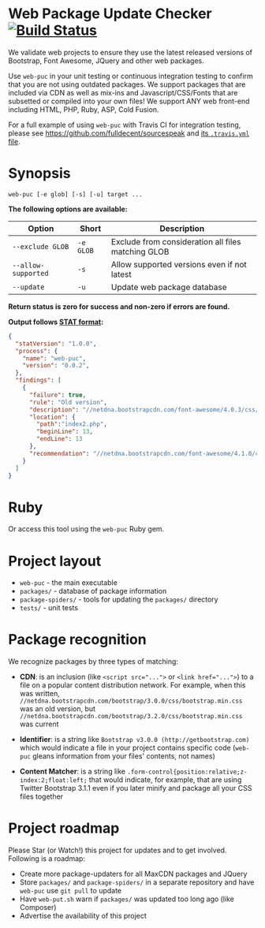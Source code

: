 Web Package Update Checker [![Build Status](https://travis-ci.org/fulldecent/web-puc.svg?branch=master)](https://travis-ci.org/fulldecent/web-puc)
=======

We validate web projects to ensure they use the latest released versions of Bootstrap, Font Awesome, JQuery and other web packages.

Use `web-puc` in your unit testing or continuous integration testing to confirm that you are not using outdated packages. We support packages that are included via CDN as well as mix-ins and Javascript/CSS/Fonts that are subsetted or compiled into your own files! We support ANY web front-end including HTML, PHP, Ruby, ASP, Cold Fusion.

For a full example of using `web-puc` with Travis CI for integration testing, please see https://github.com/fulldecent/sourcespeak and <a href="https://github.com/fulldecent/sourcespeak/blob/master/.travis.yml">its `.travis.yml` file</a>.


Synopsis
========

`web-puc [-e glob] [-s] [-u] target ...`

**The following options are available:**

| Option              | Short      | Description                                         |
| ------------------- | ---------- | ------------                                        |
| `--exclude GLOB`    | `-e GLOB`  | Exclude from consideration all files matching GLOB  |
| `--allow-supported` | `-s`       | Allow supported versions even if not latest         |
| `--update`          | `-u`       | Update web package database                         |

**Return status is zero for success and non-zero if errors are found.**

**Output follows [STAT format](https://github.com/fulldecent/structured-acceptance-test):**

```json
{
  "statVersion": "1.0.0",
  "process": {
    "name": "web-puc",
    "version": "0.0.2",
  },
  "findings": [
    {
      "failure": true,
      "rule": "Old version",
      "description": "//netdna.bootstrapcdn.com/font-awesome/4.0.3/css/font-awesome.min.css",
      "location": {
        "path":"index2.php",
        "beginLine": 13,
        "endLine": 13
      },
      "recommendation": "//netdna.bootstrapcdn.com/font-awesome/4.1.0/css/font-awesome.min.css"
    }
  ]
}
```


Ruby
====

Or access this tool using the `web-puc` Ruby gem.

Project layout
==============

 - `web-puc` - the main executable
 - `packages/` - database of package information
 - `package-spiders/` - tools for updating the `packages/` directory
 - `tests/` - unit tests


Package recognition
===================

We recognize packages by three types of matching:

 - **CDN**: is an inclusion (like `<script src="...">` or `<link href="...">`) to a file on a popular content distribution network. For example, when this was written, `//netdna.bootstrapcdn.com/bootstrap/3.0.0/css/bootstrap.min.css` was an old version, but `//netdna.bootstrapcdn.com/bootstrap/3.2.0/css/bootstrap.min.css` was current

 - **Identifier**: is a string like `Bootstrap v3.0.0 (http://getbootstrap.com)` which would indicate a file in your project contains specific code (`web-puc` gleans information from your files' contents, not names)

 - **Content Matcher**: is a string like `.form-control{position:relative;z-index:2;float:left;` that would indicate, for example, that are using Twitter Bootstrap 3.1.1 even if you later minify and package all your CSS files together


Project roadmap
===============

Please Star (or Watch!) this project for updates and to get involved. Following is a roadmap:

 * Create more package-updaters for all MaxCDN packages and JQuery
 * Store `packages/` and `package-spiders/` in a separate repository and have `web-puc` use `git pull` to update
 * Have `web-put.sh` warn if `packages/` was updated too long ago (like Composer)
 * Advertise the availability of this project
